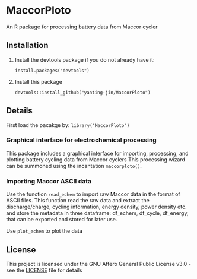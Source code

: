 # MaccorPloto
An R package for processing battery data from Maccor cycler

## Installation
1. Install the devtools package if you do not already have it:

   `install.packages("devtools")`

2. Install this package

   `devtools::install_github("yanting-jin/MaccorPloto")`

## Details

First load the pacakge by:
  `library("MaccorPloto")`


### Graphical interface for electrochemical processing

This package includes a graphical interface for importing, processing, and plotting battery cycling data from Maccor cyclers
This processing wizard can be summoned using the incantation `maccorploto()`.

### Importing Maccor ASCII data

Use the function `read_echem` to import raw Maccor data in the format of ASCII files.
This function read the raw data and extract the discharge/charge, cycling information, energy density, power density etc. and store the metadata in three dataframe: df_echem, df_cycle, df_energy, that can be exported and stored for later use.

Use `plot_echem` to plot the data


## License

This project is licensed under the GNU Affero General Public License v3.0 - see the [LICENSE](LICENSE) file for details

   
   
   
   
